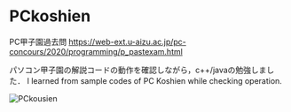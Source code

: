 # PCkoshien

PC甲子園過去問
https://web-ext.u-aizu.ac.jp/pc-concours/2020/programming/p_pastexam.html

パソコン甲子園の解説コードの動作を確認しながら，c++/javaの勉強しました．
I learned from sample codes of PC Koshien while checking operation.

![PCkousien](https://user-images.githubusercontent.com/75316867/104091402-90b65900-52c0-11eb-9e1a-fd0caf17515b.jpg)
